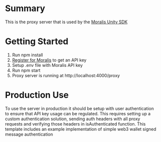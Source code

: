 # Summary
This is the proxy server that is used by the [Moralis Unity SDK](https://github.com/WoodsFiend/Moralis-Unity-SDK)

# Getting Started
1. Run npm install
2. [Register for Moralis](https://admin.moralis.io/register) to get an API key
3. Setup .env file with Moralis API key
4. Run npm start
5. Proxy server is running at http://localhost:4000/proxy
   
# Production Use
To use the server in production it should be setup with user authentication to ensure that API key usage can be regulated.
This requires setting up a custom authentication solution, sending auth headers with all proxy requests and verifying those headers in isAuthenticated function.
This template includes an example implementation of simple web3 wallet signed message authentication
